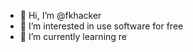 - 👋 Hi, I’m @fkhacker
- 👀 I’m interested in use software for free
- 🌱 I’m currently learning re

<!---
fkhacker/fkhacker is a ✨ special ✨ repository because its `README.md` (this file) appears on your GitHub profile.
You can click the Preview link to take a look at your changes.
--->
